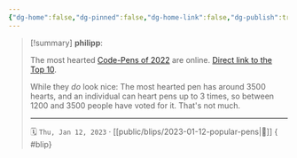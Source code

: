 ```yaml
---
{"dg-home":false,"dg-pinned":false,"dg-home-link":false,"dg-publish":true,"type":"blip","created-date":"2023-01-12T00:00:00","disabled rules":["yaml-title","yaml-title-alias","file-name-heading"],"title":"philipp @ 2023-01-12","dg-permalink":"2023/01/12/popular-pens/","updated-date":"2025-04-30T22:27:37","dg-path":"blips/2023-01-12-popular-pens.md","permalink":"/2023/01/12/popular-pens/","dgPassFrontmatter":true,"created":"2023-01-12T00:00:00","updated":"2025-04-30T22:27:37"}
---
```


> [!summary] **philipp**:
>
> The most hearted [Code-Pens of 2022](https://codepen.io/2022/popular/pens/) are online. [Direct link to the Top 10](https://codepen.io/2022/popular/pens/10).
>
> While they _do_ look nice: The most hearted pen has around 3500 hearts, and an individual can heart pens up to 3 times, so between 1200 and 3500 people have voted for it. That's not much.
> - - -
>
> 🗓️ `Thu, Jan 12, 2023` · [[public/blips/2023-01-12-popular-pens\|🔗]]
{ #blip}

